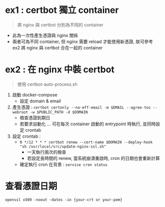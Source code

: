 # ex1 : certbot 獨立 container
> 將 nginx 與 certbot 分別為不同的 container

- 此為一次性產生憑證與 nginx 關係
- 兩者可為不同 container, 但 nginx 需要 reload 才能使用新憑證, 故可參考 ex2 將 nginx 與 certbot 合在一起的 container

# ex2 : 在 nginx 中裝 certbot
> 使用 certbot-auto-process.sh

1. 啟動 docker-compose
    - 設定 domain & email
2. 產生憑證 : `certbot certonly --no-eff-email -m $EMAIL --agree-tos --webroot -w $PUBLIC_PATH -d $DOMAIN`
    - 檢查憑證到期日
    - 若要求自動化 ... 可在每次 container 啟動的 entrypoint 時執行, 並同時設定 crontab
3. 設定 crontab : 
    - `0 */12 * * * certbot renew --cert-name $DOMAIN --deploy-hook "sh /usr/local/src/update-nginx-ssl.sh"`
        - 一天執行兩次的檢查
        - 若設定長時間的 renew, 當系統崩潰重啟時, cron 的日期也會重新計算
    - 確定執行 cron 在背景 : `service cron status`

# 查看憑證日期
`openssl x509 -noout -dates -in {your-crt or your-pem}`



